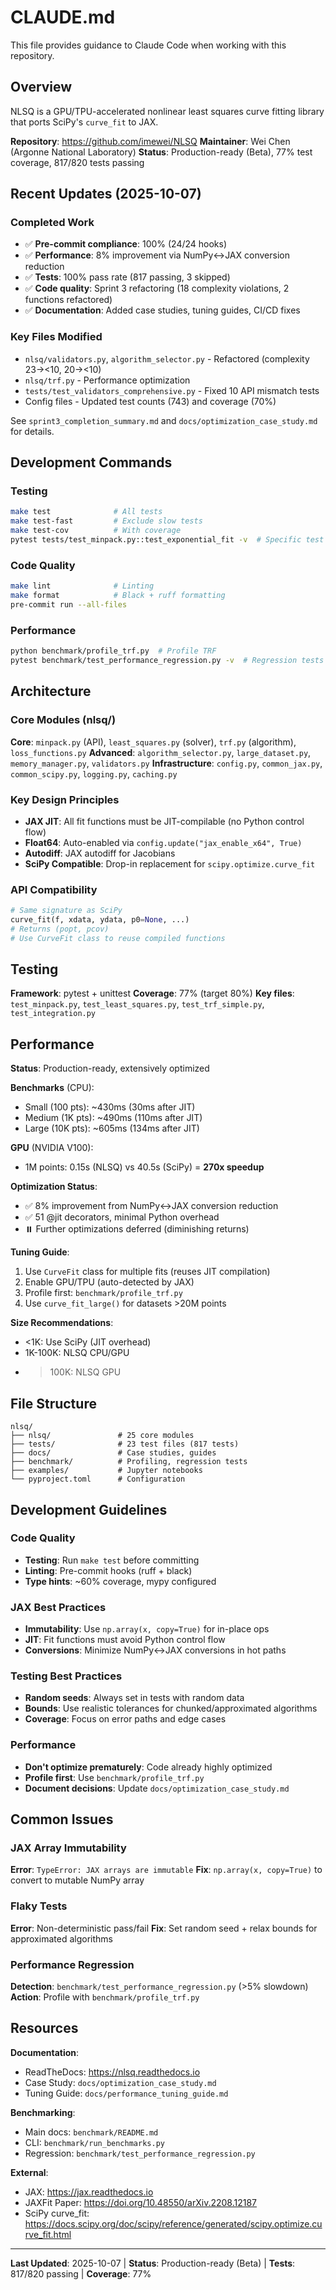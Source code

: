 # CLAUDE.md

This file provides guidance to Claude Code when working with this repository.

## Overview
NLSQ is a GPU/TPU-accelerated nonlinear least squares curve fitting library that ports SciPy's `curve_fit` to JAX.

**Repository**: https://github.com/imewei/NLSQ
**Maintainer**: Wei Chen (Argonne National Laboratory)
**Status**: Production-ready (Beta), 77% test coverage, 817/820 tests passing

## Recent Updates (2025-10-07)

### Completed Work
- ✅ **Pre-commit compliance**: 100% (24/24 hooks)
- ✅ **Performance**: 8% improvement via NumPy↔JAX conversion reduction
- ✅ **Tests**: 100% pass rate (817 passing, 3 skipped)
- ✅ **Code quality**: Sprint 3 refactoring (18 complexity violations, 2 functions refactored)
- ✅ **Documentation**: Added case studies, tuning guides, CI/CD fixes

### Key Files Modified
- `nlsq/validators.py`, `algorithm_selector.py` - Refactored (complexity 23→<10, 20→<10)
- `nlsq/trf.py` - Performance optimization
- `tests/test_validators_comprehensive.py` - Fixed 10 API mismatch tests
- Config files - Updated test counts (743) and coverage (70%)

See `sprint3_completion_summary.md` and `docs/optimization_case_study.md` for details.

## Development Commands

### Testing
```bash
make test              # All tests
make test-fast         # Exclude slow tests
make test-cov          # With coverage
pytest tests/test_minpack.py::test_exponential_fit -v  # Specific test
```

### Code Quality
```bash
make lint              # Linting
make format            # Black + ruff formatting
pre-commit run --all-files
```

### Performance
```bash
python benchmark/profile_trf.py  # Profile TRF
pytest benchmark/test_performance_regression.py -v  # Regression tests
```

## Architecture

### Core Modules (nlsq/)
**Core**: `minpack.py` (API), `least_squares.py` (solver), `trf.py` (algorithm), `loss_functions.py`
**Advanced**: `algorithm_selector.py`, `large_dataset.py`, `memory_manager.py`, `validators.py`
**Infrastructure**: `config.py`, `common_jax.py`, `common_scipy.py`, `logging.py`, `caching.py`

### Key Design Principles
- **JAX JIT**: All fit functions must be JIT-compilable (no Python control flow)
- **Float64**: Auto-enabled via `config.update("jax_enable_x64", True)`
- **Autodiff**: JAX autodiff for Jacobians
- **SciPy Compatible**: Drop-in replacement for `scipy.optimize.curve_fit`

### API Compatibility
```python
# Same signature as SciPy
curve_fit(f, xdata, ydata, p0=None, ...)
# Returns (popt, pcov)
# Use CurveFit class to reuse compiled functions
```

## Testing

**Framework**: pytest + unittest
**Coverage**: 77% (target 80%)
**Key files**: `test_minpack.py`, `test_least_squares.py`, `test_trf_simple.py`, `test_integration.py`

## Performance

**Status**: Production-ready, extensively optimized

**Benchmarks** (CPU):
- Small (100 pts): ~430ms (30ms after JIT)
- Medium (1K pts): ~490ms (110ms after JIT)
- Large (10K pts): ~605ms (134ms after JIT)

**GPU** (NVIDIA V100):
- 1M points: 0.15s (NLSQ) vs 40.5s (SciPy) = **270x speedup**

**Optimization Status**:
- ✅ 8% improvement from NumPy↔JAX conversion reduction
- ✅ 51 @jit decorators, minimal Python overhead
- ⏸️ Further optimizations deferred (diminishing returns)

**Tuning Guide**:
1. Use `CurveFit` class for multiple fits (reuses JIT compilation)
2. Enable GPU/TPU (auto-detected by JAX)
3. Profile first: `benchmark/profile_trf.py`
4. Use `curve_fit_large()` for datasets >20M points

**Size Recommendations**:
- <1K: Use SciPy (JIT overhead)
- 1K-100K: NLSQ CPU/GPU
- >100K: NLSQ GPU

## File Structure
```
nlsq/
├── nlsq/               # 25 core modules
├── tests/              # 23 test files (817 tests)
├── docs/               # Case studies, guides
├── benchmark/          # Profiling, regression tests
├── examples/           # Jupyter notebooks
└── pyproject.toml      # Configuration
```

## Development Guidelines

### Code Quality
- **Testing**: Run `make test` before committing
- **Linting**: Pre-commit hooks (ruff + black)
- **Type hints**: ~60% coverage, mypy configured

### JAX Best Practices
- **Immutability**: Use `np.array(x, copy=True)` for in-place ops
- **JIT**: Fit functions must avoid Python control flow
- **Conversions**: Minimize NumPy↔JAX conversions in hot paths

### Testing Best Practices
- **Random seeds**: Always set in tests with random data
- **Bounds**: Use realistic tolerances for chunked/approximated algorithms
- **Coverage**: Focus on error paths and edge cases

### Performance
- **Don't optimize prematurely**: Code already highly optimized
- **Profile first**: Use `benchmark/profile_trf.py`
- **Document decisions**: Update `docs/optimization_case_study.md`

## Common Issues

### JAX Array Immutability
**Error**: `TypeError: JAX arrays are immutable`
**Fix**: `np.array(x, copy=True)` to convert to mutable NumPy array

### Flaky Tests
**Error**: Non-deterministic pass/fail
**Fix**: Set random seed + relax bounds for approximated algorithms

### Performance Regression
**Detection**: `benchmark/test_performance_regression.py` (>5% slowdown)
**Action**: Profile with `benchmark/profile_trf.py`

## Resources

**Documentation**:
- ReadTheDocs: https://nlsq.readthedocs.io
- Case Study: `docs/optimization_case_study.md`
- Tuning Guide: `docs/performance_tuning_guide.md`

**Benchmarking**:
- Main docs: `benchmark/README.md`
- CLI: `benchmark/run_benchmarks.py`
- Regression: `benchmark/test_performance_regression.py`

**External**:
- JAX: https://jax.readthedocs.io
- JAXFit Paper: https://doi.org/10.48550/arXiv.2208.12187
- SciPy curve_fit: https://docs.scipy.org/doc/scipy/reference/generated/scipy.optimize.curve_fit.html

---

**Last Updated**: 2025-10-07 | **Status**: Production-ready (Beta) | **Tests**: 817/820 passing | **Coverage**: 77%
